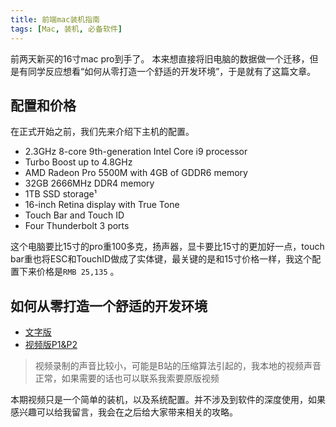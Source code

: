 ```yaml
---
title: 前端mac装机指南
tags: [Mac, 装机, 必备软件]
---
```


前两天新买的16寸mac pro到手了。 本来想直接将旧电脑的数据做一个迁移，但是有同学反应想看“如何从零打造一个舒适的开发环境”，于是就有了这篇文章。

<!-- more -->

## 配置和价格

在正式开始之前，我们先来介绍下主机的配置。

- 2.3GHz 8-core 9th-generation Intel Core i9 processor
- Turbo Boost up to 4.8GHz
- AMD Radeon Pro 5500M with 4GB of GDDR6 memory
- 32GB 2666MHz DDR4 memory
- 1TB SSD storage¹
- 16-inch Retina display with True Tone
- Touch Bar and Touch ID
- Four Thunderbolt 3 ports

这个电脑要比15寸的pro重100多克，扬声器，显卡要比15寸的更加好一点，touch bar重也将ESC和TouchID做成了实体键，最关键的是和15寸价格一样，我这个配置下来价格是`RMB 25,135` 。

##  如何从零打造一个舒适的开发环境

- [文字版](https://github.com/azl397985856/mac-setup)
- [视频版P1&P2](https://www.bilibili.com/video/av76756338)
> 视频录制的声音比较小，可能是B站的压缩算法引起的，我本地的视频声音正常，如果需要的话也可以联系我索要原版视频

本期视频只是一个简单的装机，以及系统配置。并不涉及到软件的深度使用，如果感兴趣可以给我留言，我会在之后给大家带来相关的攻略。